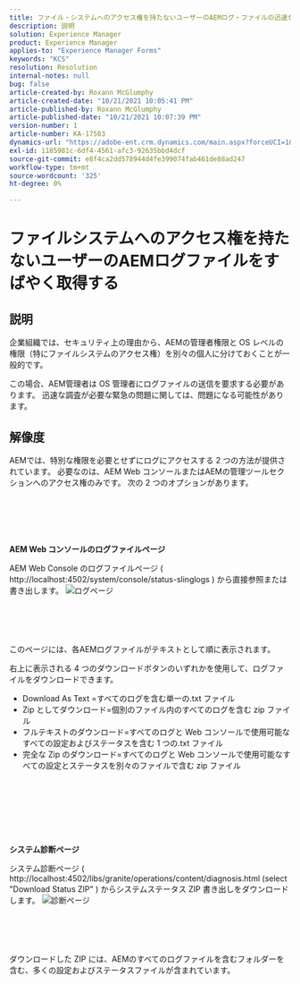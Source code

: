 ```yaml
---
title: ファイル・システムへのアクセス権を持たないユーザーのAEMログ・ファイルの迅速な取得
description: 説明
solution: Experience Manager
product: Experience Manager
applies-to: "Experience Manager Forms"
keywords: "KCS"
resolution: Resolution
internal-notes: null
bug: false
article-created-by: Roxann McGlumphy
article-created-date: "10/21/2021 10:05:41 PM"
article-published-by: Roxann McGlumphy
article-published-date: "10/21/2021 10:07:39 PM"
version-number: 1
article-number: KA-17503
dynamics-url: "https://adobe-ent.crm.dynamics.com/main.aspx?forceUCI=1&pagetype=entityrecord&etn=knowledgearticle&id=3fcd1d03-bb32-ec11-b6e5-000d3a5ba97a"
exl-id: 1185981c-6df4-4561-afc3-92635bbd4dcf
source-git-commit: e8f4ca2dd578944d4fe399074fab461de88ad247
workflow-type: tm+mt
source-wordcount: '325'
ht-degree: 0%

---
```


# ファイルシステムへのアクセス権を持たないユーザーのAEMログファイルをすばやく取得する

## 説明


企業組織では、セキュリティ上の理由から、AEMの管理者権限と OS レベルの権限（特にファイルシステムのアクセス権）を別々の個人に分けておくことが一般的です。

この場合、AEM管理者は OS 管理者にログファイルの送信を要求する必要があります。 迅速な調査が必要な緊急の問題に関しては、問題になる可能性があります。


## 解像度


AEMでは、特別な権限を必要とせずにログにアクセスする 2 つの方法が提供されています。 必要なのは、AEM Web コンソールまたはAEMの管理ツールセクションへのアクセス権のみです。 次の 2 つのオプションがあります。
<br><br><br><br> <br><br>


<b>AEM Web コンソールのログファイルページ</b>

AEM Web Console のログファイルページ ( http://localhost:4502/system/console/status-slinglogs ) から直接参照または書き出します。
![ログページ](https://helpx.adobe.com/aem-forms/kb/getting-log-files-directly-from-aem/jcr%3acontent/main-pars/image.img.png/Capture1.PNG "ログページ")<br><br><br><br> <br><br>
このページには、各AEMログファイルがテキストとして順に表示されます。

右上に表示される 4 つのダウンロードボタンのいずれかを使用して、ログファイルをダウンロードできます。

- Download As Text =すべてのログを含む単一の.txt ファイル
- Zip としてダウンロード=個別のファイル内のすべてのログを含む zip ファイル
- フルテキストのダウンロード=すべてのログと Web コンソールで使用可能なすべての設定およびステータスを含む 1 つの.txt ファイル
- 完全な Zip のダウンロード=すべてのログと Web コンソールで使用可能なすべての設定とステータスを別々のファイルで含む zip ファイル

<br><br><br><br> <br><br>


<b>システム診断ページ</b>

システム診断ページ ( http://localhost:4502/libs/granite/operations/content/diagnosis.html (select &quot;Download Status ZIP&quot; ) からシステムステータス ZIP 書き出しをダウンロードします。
![診断ページ](https://helpx.adobe.com/aem-forms/kb/getting-log-files-directly-from-aem/jcr%3acontent/main-pars/image_0.img.png/Capture2.PNG "診断ページ")<br><br><br><br> <br><br>
ダウンロードした ZIP には、AEMのすべてのログファイルを含むフォルダーを含む、多くの設定およびステータスファイルが含まれています。
